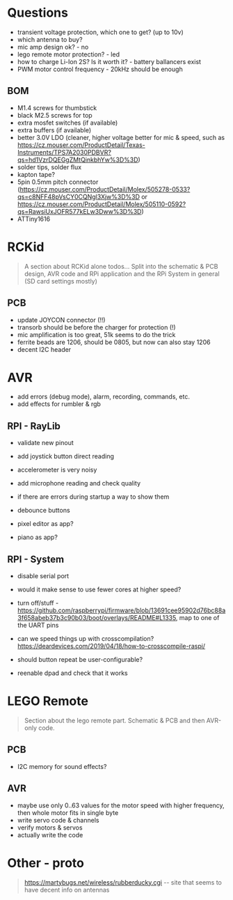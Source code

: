 # Questions

- transient voltage protection, which one to get? (up to 10v)
- which antenna to buy? 
- mic amp design ok? - no
- lego remote motor protection?  - led
- how to charge Li-Ion 2S? Is it worth it? - battery ballancers exist
- PWM motor control frequency - 20kHz should be enough

## BOM

- M1.4 screws for thumbstick
- black M2.5 screws for top
- extra mosfet switches (if available)
- extra buffers (if available)
- better 3.0V LDO (cleaner, higher voltage better for mic & speed, such as https://cz.mouser.com/ProductDetail/Texas-Instruments/TPS7A2030PDBVR?qs=hd1VzrDQEGgZMtQinkbhYw%3D%3D)
- solder tips, solder flux
- kapton tape? 
- 5pin 0.5mm pitch connector (https://cz.mouser.com/ProductDetail/Molex/505278-0533?qs=c8NFF48pVsCY0CQNgl3Xjw%3D%3D or https://cz.mouser.com/ProductDetail/Molex/505110-0592?qs=RawsiUxJOFR577kELw3Dww%3D%3D)
- ATTiny1616

# RCKid

> A section about RCKid alone todos... Split into the schematic & PCB design, AVR code and RPi application and the RPi System in general (SD card settings mostly)

## PCB

- update JOYCON connector (!!)
- transorb should be before the charger for protection (!) 
- mic amplification is too great, 51k seems to do the trick
- ferrite beads are 1206, should be 0805, but now can also stay 1206
- decent I2C header

# AVR

- add errors (debug mode), alarm, recording, commands, etc. 
- add effects for rumbler & rgb 

## RPI - RayLib

- validate new pinout 
- add joystick button direct reading
- accelerometer is very noisy
- add microphone reading and check quality 
- if there are errors during startup a way to show them
- debounce buttons

- pixel editor as app?
- piano as app? 

## RPI - System

- disable serial port
- would it make sense to use fewer cores at higher speed? 

- turn off/stuff - https://github.com/raspberrypi/firmware/blob/13691cee95902d76bc88a3f658abeb37b3c90b03/boot/overlays/README#L1335, map to one of the UART pins 

- can we speed things up with crosscompilation? https://deardevices.com/2019/04/18/how-to-crosscompile-raspi/

- should button repeat be user-configurable? 
- reenable dpad and check that it works

# LEGO Remote

> Section about the lego remote part. Schematic & PCB and then AVR-only code. 

## PCB

- I2C memory for sound effects? 

## AVR

- maybe use only 0..63 values for the motor speed with higher frequency, then whole motor fits in single byte 
- write servo code & channels
- verify motors & servos
- actually write the code

# Other - proto

> https://martybugs.net/wireless/rubberducky.cgi -- site that seems to have decent info on antennas
